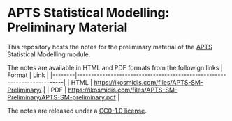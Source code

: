# APTS Statistical Modelling: Preliminary Material

This repository hosts the notes for the preliminary material of the
[APTS](https://apts.ac.uk) Statistical Modelling module.

The notes are available in HTML and PDF formats from the followign links
| Format | Link                                                                    |
|--------|-------------------------------------------------------------------------|
| HTML   | https://ikosmidis.com/files/APTS-SM-Preliminary/                        |
| PDF    | https://ikosmidis.com/files/APTS-SM-Preliminary/APTS-SM-preliminary.pdf |

The notes are released under a [CC0-1.0 license](LICENSE).

